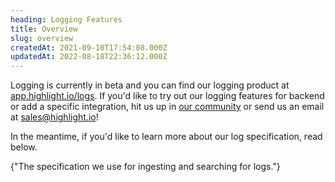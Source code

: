 ```yaml
---
heading: Logging Features
title: Overview
slug: overview
createdAt: 2021-09-10T17:54:08.000Z
updatedAt: 2022-08-18T22:36:12.000Z
---
```


Logging is currently in beta and you can find our logging product at [app.highlight.io/logs](https://app.highlight.io/logs). If you'd like to try out our logging features for backend or add a specific integration, hit us up in [our community](https://highlight.io/community) or send us an email at [sales@highlight.io](mailto:sales@highlight.io)!

In the meantime, if you'd like to learn more about our log specification, read below.

<DocsCardGroup>
    <DocsCard title="Log Search Specification" href="./log-search.md">
        {"The specification we use for ingesting and searching for logs."}
    </DocsCard>
</DocsCardGroup>
